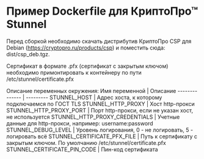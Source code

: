# Пример Dockerfile для КриптоПро&trade; Stunnel

Перед сборкой необходимо скачать дистрибутив КриптоПро CSP для Debian (<https://cryptopro.ru/products/csp>) и поместить сюда: dist/csp_deb.tgz.

Сертификат в формате .pfx (сертификат с закрытым ключом) необходимо примонтировать к контейнеру по пути /etc/stunnel/certificate.pfx

Описание переменных окружения:
Имя переменной  |  Описание
--------------  |  ---------
STUNNEL_HOST    |  Адрес хоста, к которому подключаемся по ГОСТ TLS
STUNNEL_HTTP_PROXY | Хост http-прокси
STUNNEL_HTTP_PROXY_PORT | Порт http-прокси, если не указан хост, не используется
STUNNEL_HTTP_PROXY_CREDENTIALS | Учетные данные для http-прокси, например: username:password
STUNNEL_DEBUG_LEVEL | Уровень логирования, 0 - не логировать, 5 - логировать всё
STUNNEL_CERTIFICATE_PFX_FILE | Путь к сертификату с закрытым ключом. По умолчанию /etc/stunnel/certificate.pfx
STUNNEL_CERTIFICATE_PIN_CODE | Пин-код сертификата